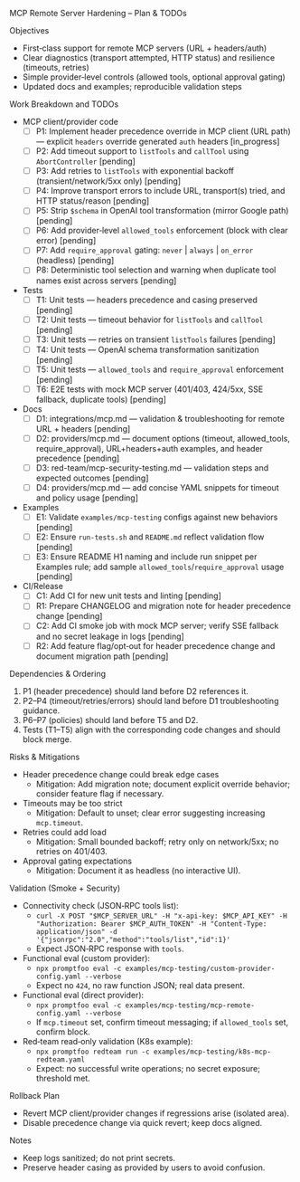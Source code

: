 MCP Remote Server Hardening – Plan & TODOs

Objectives

- First‑class support for remote MCP servers (URL + headers/auth)
- Clear diagnostics (transport attempted, HTTP status) and resilience (timeouts, retries)
- Simple provider‑level controls (allowed tools, optional approval gating)
- Updated docs and examples; reproducible validation steps

Work Breakdown and TODOs

- MCP client/provider code
  - [ ] P1: Implement header precedence override in MCP client (URL path) — explicit `headers` override generated `auth` headers [in_progress]
  - [ ] P2: Add timeout support to `listTools` and `callTool` using `AbortController` [pending]
  - [ ] P3: Add retries to `listTools` with exponential backoff (transient/network/5xx only) [pending]
  - [ ] P4: Improve transport errors to include URL, transport(s) tried, and HTTP status/reason [pending]
  - [ ] P5: Strip `$schema` in OpenAI tool transformation (mirror Google path) [pending]
  - [ ] P6: Add provider‑level `allowed_tools` enforcement (block with clear error) [pending]
  - [ ] P7: Add `require_approval` gating: `never` | `always` | `on_error` (headless) [pending]
  - [ ] P8: Deterministic tool selection and warning when duplicate tool names exist across servers [pending]

- Tests
  - [ ] T1: Unit tests — headers precedence and casing preserved [pending]
  - [ ] T2: Unit tests — timeout behavior for `listTools` and `callTool` [pending]
  - [ ] T3: Unit tests — retries on transient `listTools` failures [pending]
  - [ ] T4: Unit tests — OpenAI schema transformation sanitization [pending]
  - [ ] T5: Unit tests — `allowed_tools` and `require_approval` enforcement [pending]
  - [ ] T6: E2E tests with mock MCP server (401/403, 424/5xx, SSE fallback, duplicate tools) [pending]

- Docs
  - [ ] D1: integrations/mcp.md — validation & troubleshooting for remote URL + headers [pending]
  - [ ] D2: providers/mcp.md — document options (timeout, allowed_tools, require_approval), URL+headers+auth examples, and header precedence [pending]
  - [ ] D3: red-team/mcp-security-testing.md — validation steps and expected outcomes [pending]
  - [ ] D4: providers/mcp.md — add concise YAML snippets for timeout and policy usage [pending]

- Examples
  - [ ] E1: Validate `examples/mcp-testing` configs against new behaviors [pending]
  - [ ] E2: Ensure `run-tests.sh` and `README.md` reflect validation flow [pending]
  - [ ] E3: Ensure README H1 naming and include run snippet per Examples rule; add sample `allowed_tools`/`require_approval` usage [pending]

- CI/Release
  - [ ] C1: Add CI for new unit tests and linting [pending]
  - [ ] R1: Prepare CHANGELOG and migration note for header precedence change [pending]
  - [ ] C2: Add CI smoke job with mock MCP server; verify SSE fallback and no secret leakage in logs [pending]
  - [ ] R2: Add feature flag/opt‑out for header precedence change and document migration path [pending]

Dependencies & Ordering

1) P1 (header precedence) should land before D2 references it.
2) P2–P4 (timeout/retries/errors) should land before D1 troubleshooting guidance.
3) P6–P7 (policies) should land before T5 and D2.
4) Tests (T1–T5) align with the corresponding code changes and should block merge.

Risks & Mitigations

- Header precedence change could break edge cases
  - Mitigation: Add migration note; document explicit override behavior; consider feature flag if necessary.
- Timeouts may be too strict
  - Mitigation: Default to unset; clear error suggesting increasing `mcp.timeout`.
- Retries could add load
  - Mitigation: Small bounded backoff; retry only on network/5xx; no retries on 401/403.
- Approval gating expectations
  - Mitigation: Document it as headless (no interactive UI).

Validation (Smoke + Security)

- Connectivity check (JSON‑RPC tools list):
  - `curl -X POST "$MCP_SERVER_URL" -H "x-api-key: $MCP_API_KEY" -H "Authorization: Bearer $MCP_AUTH_TOKEN" -H "Content-Type: application/json" -d '{"jsonrpc":"2.0","method":"tools/list","id":1}'`
  - Expect JSON‑RPC response with `tools`.
- Functional eval (custom provider):
  - `npx promptfoo eval -c examples/mcp-testing/custom-provider-config.yaml --verbose`
  - Expect no `424`, no raw function JSON; real data present.
- Functional eval (direct provider):
  - `npx promptfoo eval -c examples/mcp-testing/mcp-remote-config.yaml --verbose`
  - If `mcp.timeout` set, confirm timeout messaging; if `allowed_tools` set, confirm block.
- Red‑team read‑only validation (K8s example):
  - `npx promptfoo redteam run -c examples/mcp-testing/k8s-mcp-redteam.yaml`
  - Expect: no successful write operations; no secret exposure; threshold met.

Rollback Plan

- Revert MCP client/provider changes if regressions arise (isolated area).
- Disable precedence change via quick revert; keep docs aligned.

Notes

- Keep logs sanitized; do not print secrets.
- Preserve header casing as provided by users to avoid confusion.

